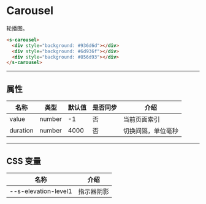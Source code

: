 # Carousel

轮播图。

```html preview
<s-carousel>
  <div style="background: #936d6d"></div>
  <div style="background: #6d936f"></div>
  <div style="background: #856d93"></div>
</s-carousel>
```

---

## 属性

| 名称     | 类型    | 默认值 | 是否同步 | 介绍             |
| -------- | ------ | ------ | ------- | ---------------- |
| value    | number | -1     | 否      | 当前页面索引      |
| duration | number | 4000   | 否      | 切换间隔，单位毫秒 |

---

## CSS 变量

| 名称                 | 介绍       |
| -------------------- | --------- |
| --s-elevation-level1 | 指示器阴影 |
